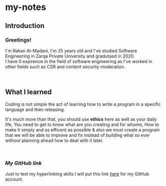 # my-notes

**<h2>Introduction</h2>**

<h3>Greetings!</h3>

<p>I'm Rakan Al-Madani, I'm 25 years old and I've studied Software Engineering in Zarqa Private University and gradutaed in 2020. <br>
I have 0 expirence in the field of software engineering as I've worked in other fields such as CSR and content security moderation.</p><br>


**<h2>What I learned</h2>**

<p> Coding is not simple the act of learning how to write a program in a specific language and then releasing. <br>

It's much more than that, you should use **ethics** here as well as your daily life, You need to get to know what are you creating and for whome, How to make it simply and as efficent as possible & also we must create a program that we will be able to improve and fix instead of building what so ever without planning ahead how to deal with it later.</p><br>


***<h3>My GitHub link</h3>***
Just to test my hyperlinking skills I will put this link [here](https://github.com/TheTeaser) for my GitHub account.